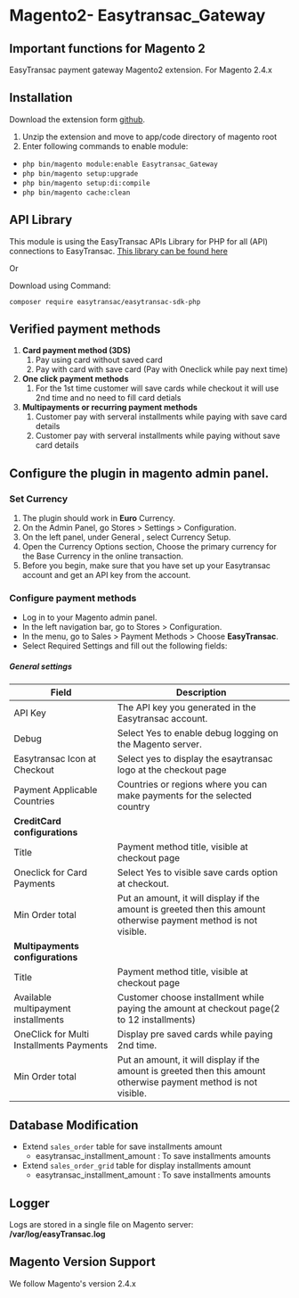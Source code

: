 Magento2- Easytransac_Gateway
============================

## Important functions for Magento 2

EasyTransac payment gateway Magento2 extension. For Magento 2.4.x

## Installation

Download the extension form <a href="https://github.com/easytransac/EasyTransac-Magento">github</a>.

1. Unzip the extension and move to app/code directory of magento root
2. Enter following commands to enable module:

* `php bin/magento module:enable Easytransac_Gateway`
* `php bin/magento setup:upgrade`
* `php bin/magento setup:di:compile`
* `php bin/magento cache:clean`

## API Library

This module is using the EasyTransac APIs Library for PHP for all (API) connections to EasyTransac.
<a href="https://github.com/easytransac/easytransac-sdk-php">This library can be found here</a>

Or

Download using Command:

`composer require easytransac/easytransac-sdk-php`

## Verified payment methods

1. **Card payment method (3DS)**
    1. Pay using card without saved card
    2. Pay with card with save card (Pay with Oneclick while pay next time)
2. **One click payment methods**
    1. For the 1st time customer will save cards while checkout it will use 2nd time and no need to fill card detials
3. **Multipayments or recurring payment methods**
    1. Customer pay with serveral installments while paying with save card details
    2. Customer pay with serveral installments while paying without save card details

## Configure the plugin in magento admin panel.

### Set Currency

1. The plugin should work in **Euro** Currency.
2. On the Admin Panel, go Stores > Settings > Configuration.
3. On the left panel, under General , select Currency Setup.
4. Open the Currency Options section, Choose the primary currency for the Base Currency in the online transaction.
5. Before you begin, make sure that you have set up your Easytransac account and get an API key from the account.

### Configure payment methods

* Log in to your Magento admin panel.
* In the left navigation bar, go to Stores > Configuration.
* In the menu, go to Sales > Payment Methods > Choose **EasyTransac**.
* Select Required Settings and fill out the following fields:

##### General settings

| **Field**                                | **Description**                                                                                                   |
|------------------------------------------|-------------------------------------------------------------------------------------------------------------------|
| API Key                                  | The API key you generated in the Easytransac account.                                                             |
| Debug                                    | Select Yes to enable debug logging on the Magento server.                                                         |
| Easytransac Icon at Checkout             | Select yes to display the esaytransac logo at the checkout page                                                   |
| Payment Applicable Countries             | Countries or regions where you can make payments for the selected country                                         |
| **CreditCard configurations**            |
| Title                                    | Payment method title, visible at checkout page                                                                    |
| Oneclick for Card Payments               | Select Yes to visible save cards option at checkout.                                                              |
| Min Order total                          | Put an amount, it will display if the amount is greeted then this amount otherwise payment method is not visible. |
| **Multipayments configurations**         |                                                                                                                   |
| Title                                    | Payment method title, visible at checkout page                                                                    |
| Available multipayment installments      | Customer choose installment while paying the amount at checkout page(2 to 12 installments)                        |
| OneClick for Multi Installments Payments | Display pre saved cards while paying 2nd time.                                                                    |
| Min Order total                          | Put an amount, it will display if the amount is greeted then this amount otherwise payment method is not visible. |

## Database Modification

- Extend `sales_order` table for save installments amount
    - easytransac_installment_amount : To save installments amounts
- Extend `sales_order_grid` table for display installments amount
    - easytransac_installment_amount : To save installments amounts

## Logger

Logs are stored in a single file on Magento server: **/var/log/easyTransac.log**

## Magento Version Support

We follow Magento's version 2.4.x